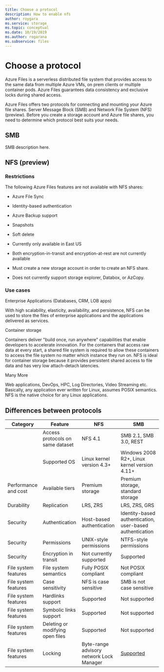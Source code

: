 ```yaml
---
title: Choose a protocol
description: How to enable nfs
author: roygara
ms.service: storage
ms.topic: conceptual
ms.date: 10/19/2019
ms.author: rogarana
ms.subservice: files
---
```


# Choose a protocol

Azure Files is a serverless distributed file system that provides access to the same data from multiple Azure VMs, on prem clients or multiple container pods. Azure Files guarantees data consistency and exclusive locks during shared access.  

Azure Files offers two protocols for connecting and mounting your Azure file shares. Server Message Block (SMB) and Network File System (NFS) (preview). Before you create a storage account and Azure file shares, you need to determine which protocol best suits your needs.

## SMB

SMB description here.

## NFS (preview)

### Restrictions

The following Azure Files features are not available with NFS shares:

- Azure File Sync
- Identity-based authentication
- Azure Backup support
- Snapshots
- Soft delete

- Currently only available in East US
- Both encryption-in-transit and encryption-at-rest are not currently available
- Must create a new storage account in order to create an NFS share.
- Does not currently support storage explorer, Databox, or AzCopy.

### Use cases

Enterprise Applications (Databases, CRM, LOB apps) 

With high scalability, elasticity, availability, and persistence, NFS can be used to store the files of enterprise applications and the applications delivered as services.   

Container storage 

Containers deliver "build once, run anywhere" capabilities that enable developers to accelerate innovation. For the containers that access raw data at every start, a shared file system is required to allow these containers to access the file system no matter which instance they run on. NFS is ideal for container storage because it provides persistent shared access to file data and has very low attach-detach latencies. 

Many More 

Web applications, DevOps, HPC, Log Directories, Video Streaming etc. Basically, any application ever written for Linux, assumes POSIX semantics. NFS is the native choice for any Linux applications. 

## Differences between protocols


|Category  |Feature  |NFS  |SMB  |
|---------|---------|---------|---------|
|     |Access protocols on same dataset         |NFS 4.1         |SMB 2.1, SMB 3.0, REST         |
|     |Supported OS         |Linux kernel version 4.3+         |Windows 2008 R2+, Linux kernel version 4.11+         |
|Performance and cost     |Available tiers         |Premium storage         |Premium storage, standard storage         |
|Durability     |Replication         |LRS, ZRS         |LRS, ZRS, GRS         |
|Security     |Authentication         |Host-based authentication         |Identity-based authentication, user-based authentication         |
|Security     |Permissions         |UNIX-style permissions         |NTFS-style permissions         |
|Security     |Encryption in transit         |Not currently supported         |Supported         |
|File system features     |File system semantics         |Fully POSIX compliant         |Not POSIX compliant         |
|File system features     |Case sensitivity         |NFS is case sensitive         |SMB is not case sensitive         |
|File system features     |Hardlinks support         |Supported         |Not supported         |
|File system features     |Symbolic links support         |Supported         |Not supported         |
|File system features     |Deleting or modifying open files         |Supported         |Not supported         |
|File system features     |Locking         |Byte-range advisory network Lock Manager         |[Supported](https://docs.microsoft.com/rest/api/storageservices/managing-file-locks)         |

